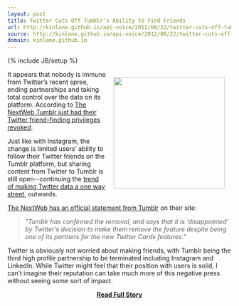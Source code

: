 ```yaml
---
layout: post
title: Twitter Cuts Off Tumblr's Ability to Find Friends
url: http://kinlane.github.io/api-voice/2012/08/22/twitter-cuts-off-tumblrs-ability-to-find-friends/
source: http://kinlane.github.io/api-voice/2012/08/22/twitter-cuts-off-tumblrs-ability-to-find-friends/
domain: kinlane.github.io
---
```

{% include JB/setup %}<p><p><img style="padding: 15px;" src="http://kinlane-productions.s3.amazonaws.com/tumblr/tumblr_logo.png" alt="" width="250" align="right" /></p>
<p>It appears that nobody is immune from Twitter&rsquo;s recent spree, ending partnerships and taking total control over the data on its platform.  According to <a title="The NextWeb Tumblr just had their Twitter friend-finding privileges revoked" href="http://thenextweb.com/twitter/2012/08/22/tumblr-becomes-next-property-instagram-twitter-friend-finding-privileges-revoked/">The NextWeb Tumblr just had their Twitter friend-finding privileges revoked</a>.</p>
<p>Just like with Instagram, the change is limited users&rsquo; ability to follow their Twitter friends on the Tumblr platform, but sharing content from Twitter to Tumblr is still open--continuing the <a href="/2012/07/30/why-isnt-the-ftc-looking-into-twitters-increasingly-anti-competitive-practices/">trend of making Twitter data a one way street</a>, outwards.</p>
<p><a href="http://thenextweb.com/twitter/2012/08/22/tumblr-becomes-next-property-instagram-twitter-friend-finding-privileges-revoked/">The NextWeb has an official statement from Tumblr</a> on their site:</p>
<blockquote><em>"Tumblr has confirmed the removal, and says that it is &lsquo;disappointed&rsquo; by Twitter&rsquo;s decision to make them remove the feature despite being one of its partners for the new Twitter Cards features."</em></blockquote>
<p>Twitter is obviously not worried about making friends, with Tumblr being the third high profile partnership to be terminated including Instagram and LinkedIn.   While Twitter might feel that their position with users is solid, I can&rsquo;t imagine their reputation can take much more of this negative press without seeing some sort of impact.</p></p>
<center><p><a href="http://kinlane.github.io/api-voice/2012/08/22/twitter-cuts-off-tumblrs-ability-to-find-friends/" style='padding:25px; font-sze:18px; font-weight: bold;'>Read Full Story</a></p></center>
